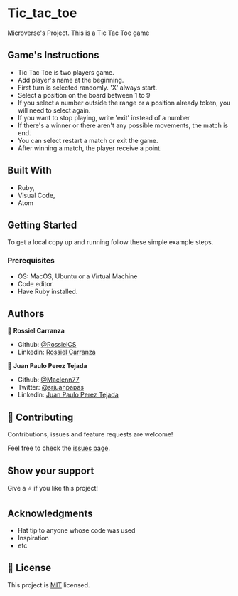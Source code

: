 # Tic_tac_toe
Microverse's Project. This is a Tic Tac Toe game

## Game's Instructions

- Tic Tac Toe is two players game.
- Add player's name at the beginning.
- First turn is selected randomly. 'X' always start.
- Select a position on the board between 1 to 9
- If you select a number outside the range or a position already token, you will
need to select again.
- If you want to stop playing, write 'exit' instead of a number
- If there's a winner or there aren't any possible movements, the match is end.
- You can select restart a match or exit the game.
- After winning a match, the player receive a point.

## Built With

- Ruby,
- Visual Code,
- Atom

## Getting Started

To get a local copy up and running follow these simple example steps.

### Prerequisites
- OS: MacOS, Ubuntu or a Virtual Machine
- Code editor.
- Have Ruby installed.


## Authors

👤 **Rossiel Carranza**

- Github: [@RossielCS](https://github.com/RossielCS)
- Linkedin: [Rossiel Carranza](https://www.linkedin.com/in/rossiel-carranza-1666b11a1/)

👤 **Juan Paulo Perez Tejada**

- Github: [@Maclenn77](https://github.com/Maclenn77)
- Twitter: [@srjuanpapas](https://twitter.com/srjuanpapas)
- Linkedin: [Juan Paulo Perez Tejada](https://mx.linkedin.com/in/juanpaulopereztejada)

## 🤝 Contributing

Contributions, issues and feature requests are welcome!

Feel free to check the [issues page](issues/).

## Show your support

Give a ⭐️ if you like this project!

## Acknowledgments

- Hat tip to anyone whose code was used
- Inspiration
- etc

## 📝 License

This project is [MIT](lic.url) licensed.

